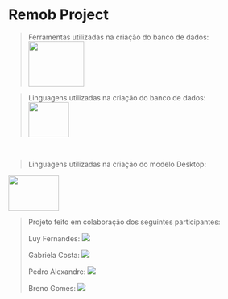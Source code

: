 # Remob Project

>Ferramentas utilizadas na criação do banco de dados: <br>
       <img src="https://miro.medium.com/v2/resize:fit:1400/0*v_gz9byAfMaCPZTq.png" width="110px" height="90px" />

>Linguagens utilizadas na criação do banco de dados: <br>
       <img src="https://cdn.jsdelivr.net/gh/devicons/devicon@latest/icons/azuresqldatabase/azuresqldatabase-original.svg" width="80px" height="70px" />
<br>
       
>Linguagens utilizadas na criação do modelo Desktop: <br>
<img src="https://financesonline.com/uploads/2019/09/netbeans-logo1.png" width="100px" height="70px" />
            
                   
>Projeto feito em colaboração dos seguintes participantes: <br>
><p>   Luy Fernandes: <a href="https://www.linkedin.com/in/luuy-fernandes-47a6292b8/" target="_blank"><img loading="lazy" src="https://img.shields.io/badge/-LinkedIn-%230077B5?style=for-the-badge&logo=linkedin&logoColor=white" target="_blank"></a><p/>
><p>   Gabriela Costa: <a href="https://www.linkedin.com/search/results/all/?fetchDeterministicClustersOnly=true&heroEntityKey=urn%3Ali%3Afsd_profile%3AACoAACu26rUBcHxhaiYJ_2CI7EOS6nRD9VOfLQc&keywords=gabriela%20costa%20gon%C3%A7alves&origin=RICH_QUERY_SUGGESTION&position=1&searchId=74d890f0-a1e6-41cb-9709-699fd27863f2&sid=DQD&spellCorrectionEnabled=false" target="_blank"><img loading="lazy" src="https://img.shields.io/badge/-LinkedIn-%230077B5?style=for-the-badge&logo=linkedin&logoColor=white" target="_blank"></a><p/>
><p>   Pedro Alexandre: <a href="https://www.linkedin.com/search/results/all/?fetchDeterministicClustersOnly=true&heroEntityKey=urn%3Ali%3Afsd_profile%3AACoAAEhWBmMBVlxIxjqj4HI-BpiGn1l10iyDWao&keywords=pedro%20alexandre%20santana%20gomes&origin=RICH_QUERY_SUGGESTION&position=1&searchId=e9c921c1-525a-40c8-8a0c-8d44a94c82d1&sid=hWQ&spellCorrectionEnabled=false" target="_blank"><img loading="lazy" src="https://img.shields.io/badge/-LinkedIn-%230077B5?style=for-the-badge&logo=linkedin&logoColor=white" target="_blank"></a><p/>
><p>   Breno Gomes: <a href="https://www.instagram.com/brenogomes_alves/" target="_blank"><img loading="lazy" src="https://img.shields.io/badge/-Instagram-%23E4405F?style=for-the-badge&logo=instagram&logoColor=white" target="_blank"></a><p/>
